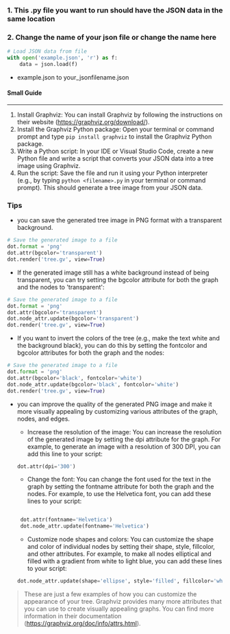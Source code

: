 ### 1. This .py file you want to run should have the JSON data in the same location
### 2. Change the name of your json file or change the name here 
```py
# Load JSON data from file
with open('example.json', 'r') as f: 
    data = json.load(f)
```
- example.json to your_jsonfilename.json


#### Small Guide

**********
1. Install Graphviz: You can install Graphviz by following the instructions on their website (https://graphviz.org/download/).
2. Install the Graphviz Python package: Open your terminal or command prompt and type `pip install graphviz` to install the Graphviz Python package.
3. Write a Python script: In your IDE or Visual Studio Code, create a new Python file and write a script that converts your JSON data into a tree image using Graphviz. 
4. Run the script: Save the file and run it using your Python interpreter (e.g., by typing `python <filename>.py` in your terminal or command prompt). This should generate a tree image from your JSON data.



### Tips

- you can save the generated tree image in PNG format with a transparent background.

```py
# Save the generated image to a file
dot.format = 'png'
dot.attr(bgcolor='transparent')
dot.render('tree.gv', view=True)
```
- If the generated image still has a white background instead of being transparent, you can try setting the bgcolor attribute for both the graph and the nodes to 'transparent':

```py
# Save the generated image to a file
dot.format = 'png'
dot.attr(bgcolor='transparent')
dot.node_attr.update(bgcolor='transparent')
dot.render('tree.gv', view=True)
```


- If you want to invert the colors of the tree (e.g., make the text white and the background black), you can do this by setting the fontcolor and bgcolor attributes for both the graph and the nodes:

```py
# Save the generated image to a file
dot.format = 'png'
dot.attr(bgcolor='black', fontcolor='white')
dot.node_attr.update(bgcolor='black', fontcolor='white')
dot.render('tree.gv', view=True)
```

- you can improve the quality of the generated PNG image and make it more visually appealing by customizing various attributes of the graph, nodes, and edges.

  - Increase the resolution of the image: You can increase the resolution of the generated image by setting the dpi attribute for the graph. For example, to generate an image with a resolution of 300 DPI, you can add this line to your script:
  
  ```py
  dot.attr(dpi='300')
  ```

  - Change the font: You can change the font used for the text in the graph by setting the fontname attribute for both the graph and the nodes. For example, to use the Helvetica font, you can add these lines to your script:
  
  ```py

   dot.attr(fontname='Helvetica')
   dot.node_attr.update(fontname='Helvetica')
  ```

  - Customize node shapes and colors: You can customize the shape and color of individual nodes by setting their shape, style, fillcolor, and other attributes. For example, to make all nodes elliptical and filled with a gradient from white to light blue, you can add these lines to your script:
  
  ```py
  dot.node_attr.update(shape='ellipse', style='filled', fillcolor='white:lightblue')
  ```

> These are just a few examples of how you can customize the appearance of your tree. Graphviz provides many more attributes that you can use to create visually appealing graphs. You can find more information in their documentation (https://graphviz.org/doc/info/attrs.html).




